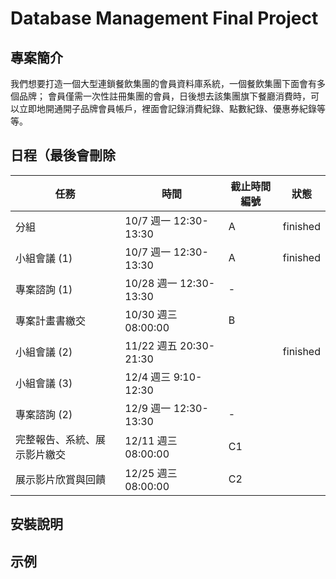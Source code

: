# Database Management Final Project

## 專案簡介

我們想要打造一個大型連鎖餐飲集團的會員資料庫系統，一個餐飲集團下面會有多個品牌；
會員僅需一次性註冊集團的會員，日後想去該集團旗下餐廳消費時，可以立即地開通開子品牌會員帳戶，裡面會記錄消費紀錄、點數紀錄、優惠券紀錄等等。

## 日程（最後會刪除

| 任務                | 時間                  | 截止時間編號 | 狀態   |
|---------------------|-----------------------|--------------|--------|
| 分組                | 10/7 週一 12:30-13:30 | A            |  finished  |
| 小組會議 (1)            | 10/7 週一 12:30-13:30 | A            |  finished  |
| 專案諮詢 (1)        | 10/28 週一 12:30-13:30| -            |        |
| 專案計畫書繳交       | 10/30 週三 08:00:00   | B            |        |
| 小組會議 (2)        | 11/22 週五 20:30-21:30 |             |  finished  |
| 小組會議 (3)        | 12/4 週三 9:10-12:30 |             |           |
| 專案諮詢 (2)        | 12/9 週一 12:30-13:30 | -            |        |
| 完整報告、系統、展示影片繳交 | 12/11 週三 08:00:00  | C1       |        |
| 展示影片欣賞與回饋   | 12/25 週三 08:00:00   | C2           |        |


## 安裝說明

## 示例
